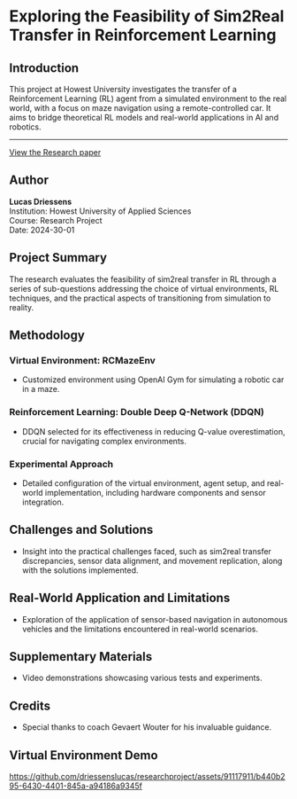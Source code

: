 # Exploring the Feasibility of Sim2Real Transfer in Reinforcement Learning

## Introduction

This project at Howest University investigates the transfer of a Reinforcement Learning (RL) agent from a simulated environment to the real world, with a focus on maze navigation using a remote-controlled car. It aims to bridge theoretical RL models and real-world applications in AI and robotics.

---

[View the Research paper](https://github.com/driessenslucas/researchproject/blob/main/researchPaper.md)

## Author

**Lucas Driessens**  
Institution: Howest University of Applied Sciences  
Course: Research Project  
Date: 2024-30-01

## Project Summary

The research evaluates the feasibility of sim2real transfer in RL through a series of sub-questions addressing the choice of virtual environments, RL techniques, and the practical aspects of transitioning from simulation to reality.

## Methodology

### Virtual Environment: RCMazeEnv

- Customized environment using OpenAI Gym for simulating a robotic car in a maze.

### Reinforcement Learning: Double Deep Q-Network (DDQN)

- DDQN selected for its effectiveness in reducing Q-value overestimation, crucial for navigating complex environments.

### Experimental Approach

- Detailed configuration of the virtual environment, agent setup, and real-world implementation, including hardware components and sensor integration.

## Challenges and Solutions

- Insight into the practical challenges faced, such as sim2real transfer discrepancies, sensor data alignment, and movement replication, along with the solutions implemented.

## Real-World Application and Limitations

- Exploration of the application of sensor-based navigation in autonomous vehicles and the limitations encountered in real-world scenarios.

## Supplementary Materials

- Video demonstrations showcasing various tests and experiments.

## Credits

- Special thanks to coach Gevaert Wouter for his invaluable guidance.

## Virtual Environment Demo

<https://github.com/driessenslucas/researchproject/assets/91117911/b440b295-6430-4401-845a-a94186a9345f>
